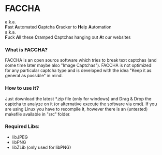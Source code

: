 # FACCHA
a.k.a.<br>
**F**ast **A**utomated **C**aptcha **C**racker to **H**elp **A**utomation <br>
a.k.a. <br>
**F**uck **A**ll these **C**ramped **C**aptchas hanging out **A**t our websites

### What is FACCHA?
FACCHA is an open source software which tries to break text captchas (and some time later maybe also "Image Captchas").
FACCHA is not optimized for any particular captcha type and is developed with the idea "Keep it as general as possible" in mind.

### How to use it?
Just download the latest *.zip file (only for windows) and Drag & Drop the captcha to analyze on it (or alternative execute the software via cmd).
If you are using Linux you have to recompile it, however there is an (untested) makefile available in "src" folder.


### Required Libs:
- libJPEG
- libPNG
- libZLib (only used for libPNG)
